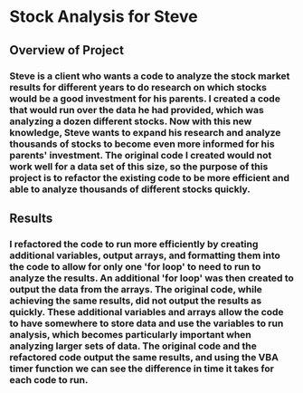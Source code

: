 # Stock Analysis for Steve

## Overview of Project

### Steve is a client who wants a code to analyze the stock market results for different years to do research on which stocks would be a good investment for his parents. I created a code that would run over the data he had provided, which was analyzing a dozen different stocks. Now with this new knowledge, Steve wants to expand his research and analyze thousands of stocks to become even more informed for his parents' investment. The original code I created would not work well for a data set of this size, so the purpose of this project is to refactor the existing code to be more efficient and able to analyze thousands of different stocks quickly.

## Results

### I refactored the code to run more efficiently by creating additional variables, output arrays, and formatting them into the code to allow for only one 'for loop' to need to run to analyze the results. An additional 'for loop' was then created to output the data from the arrays. The original code, while achieving the same results, did not output the results as quickly. These additional variables and arrays allow the code to have somewhere to store data and use the variables to run analysis, which becomes particularly important when analyzing larger sets of data. The original code and the refactored code output the same results, and using the VBA timer function we can see the difference in time it takes for each code to run. 
